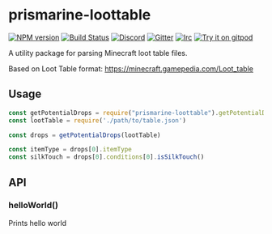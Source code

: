 # prismarine-loottable

[![NPM version](https://img.shields.io/npm/v/prismarine-loottable.svg)](http://npmjs.com/package/prismarine-loottable)
[![Build Status](https://github.com/PrismarineJS/prismarine-loottable/workflows/CI/badge.svg)](https://github.com/PrismarineJS/prismarine-loottable/actions?query=workflow%3A%22CI%22)
[![Discord](https://img.shields.io/badge/chat-on%20discord-brightgreen.svg)](https://discord.gg/GsEFRM8)
[![Gitter](https://img.shields.io/badge/chat-on%20gitter-brightgreen.svg)](https://gitter.im/PrismarineJS/general)
[![Irc](https://img.shields.io/badge/chat-on%20irc-brightgreen.svg)](https://irc.gitter.im/)
[![Try it on gitpod](https://img.shields.io/badge/try-on%20gitpod-brightgreen.svg)](https://gitpod.io/#https://github.com/PrismarineJS/prismarine-loottable)

A utility package for parsing Minecraft loot table files.

Based on Loot Table format: https://minecraft.gamepedia.com/Loot_table

## Usage

```js
const getPotentialDrops = require("prismarine-loottable").getPotentialDrops;
const lootTable = require('./path/to/table.json')

const drops = getPotentialDrops(lootTable)

const itemType = drops[0].itemType
const silkTouch = drops[0].conditions[0].isSilkTouch()
```

## API

### helloWorld()

Prints hello world
